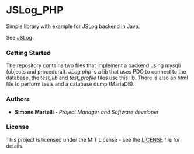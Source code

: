 # JSLog_PHP

Simple library with example for JSLog backend in Java.

See [JSLog](https://github.com/rippetanks/JSLog).

### Getting Started

The repository contains two files that implement a backend using mysqli (objects and procedural). *JLog.php* is a lib that uses PDO to connect to the database, the *test_lib* and *test_profile* files use this lib. There is also an html file to perform tests and a database dump (MariaDB).

### Authors

* **Simone Martelli** - *Project Manager and Software developer*

### License

This project is licensed under the MIT License - see the [LICENSE](LICENSE) file for details.
